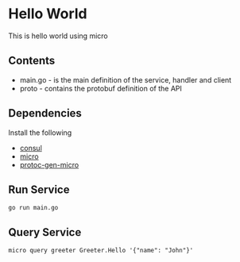 # Hello World

This is hello world using micro

## Contents

- main.go - is the main definition of the service, handler and client
- proto - contains the protobuf definition of the API

## Dependencies

Install the following

- [consul](https://www.consul.io/intro/getting-started/install.html)
- [micro](https://github.com/jinbanglin/micro)
- [protoc-gen-micro](https://github.com/jinbanglin/protoc-gen-micro)

## Run Service

```shell
go run main.go
```

## Query Service

```
micro query greeter Greeter.Hello '{"name": "John"}'
```
